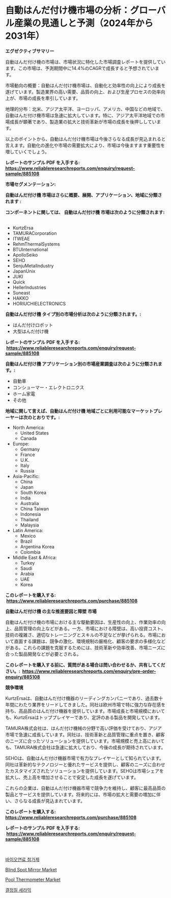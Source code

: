 <p><h1>自動はんだ付け機市場の分析：グローバル産業の見通しと予測（2024年から2031年）</h1></p><p><strong>エグゼクティブサマリー</strong></p>
<p><p>自動はんだ付け機の市場は、市場状況に特化した市場調査レポートを提供しています。この市場は、予測期間中に14.4%のCAGRで成長すると予想されています。</p><p>市場動向の概要：自動はんだ付け機市場は、自動化と効率性の向上により成長を遂げています。製造業界の高い需要、品質の向上、および生産プロセスの効率向上が、市場の成長を牽引しています。</p><p>地理的分布：北米、アジア太平洋、ヨーロッパ、アメリカ、中国などの地域で、自動はんだ付け機市場は急速に拡大しています。特に、アジア太平洋地域での市場成長が顕著であり、製造業の拡大と技術革新が市場の成長を後押ししています。</p><p>以上のポイントから、自動はんだ付け機市場は今後さらなる成長が見込まれると言えます。自動化の進化や市場の需要拡大により、市場は今後ますます重要性を増していくでしょう。</p></p>
<p><strong>レポートのサンプル PDF を入手する: <a href="https://www.reliableresearchreports.com/enquiry/request-sample/885108">https://www.reliableresearchreports.com/enquiry/request-sample/885108</a></strong></p>
<p><strong>市場セグメンテーション:</strong></p>
<p><strong> 自動はんだ付け機 市場はさらに概要、展開、アプリケーション、地域に分類されます :</strong></p>
<p><strong>コンポーネントに関しては、 自動はんだ付け機 市場は次のように分類されます: &nbsp;</strong></p>
<p><ul><li>KurtzErsa</li><li>TAMURACorporation</li><li>ITWEAE</li><li>RehmThermalSystems</li><li>BTUInternational</li><li>ApolloSeiko</li><li>SEHO</li><li>SenjuMetalIndustry</li><li>JapanUnix</li><li>JUKI</li><li>Quick</li><li>HellerIndustries</li><li>Suneast</li><li>HAKKO</li><li>HORIUCHIELECTRONICS</li></ul></p>
<p><strong> 自動はんだ付け機 タイプ別の市場分析は次のように分類されます。:</strong></p>
<p><ul><li>はんだ付けロボット</li><li>大型はんだ付け機</li></ul></p>
<p><strong>レポートのサンプル PDF を入手する: &nbsp;<a href="https://www.reliableresearchreports.com/enquiry/request-sample/885108">https://www.reliableresearchreports.com/enquiry/request-sample/885108</a></strong></p>
<p><strong> 自動はんだ付け機 アプリケーション別の市場産業調査は次のように分類されます。:</strong></p>
<p><ul><li>自動車</li><li>コンシューマー・エレクトロニクス</li><li>ホーム家電</li><li>その他</li></ul></p>
<p><strong>地域に関して言えば、自動はんだ付け機 地域ごとに利用可能なマーケットプレーヤーは次のとおりです。:</strong></p>
<p><ul>
    <li>
        North America:
        <ul>
            <li>United States</li>
            <li>Canada</li>
        </ul>
    </li>
    <li>
        Europe:
        <ul>
            <li>Germany</li>
            <li>France</li>
            <li>U.K.</li>
            <li>Italy</li>
            <li>Russia</li>
        </ul>
    </li>
    <li>
        Asia-Pacific:
        <ul>
            <li>China</li>
            <li>Japan</li>
            <li>South Korea</li>
            <li>India</li>
            <li>Australia</li>
            <li>China Taiwan</li>
            <li>Indonesia</li>
            <li>Thailand</li>
            <li>Malaysia</li>
        </ul>
    </li>
    <li>
        Latin America:
        <ul>
            <li>Mexico</li>
            <li>Brazil</li>
            <li>Argentina Korea</li>
            <li>Colombia</li>
        </ul>
    </li>
    <li>
        Middle East & Africa:
        <ul>
            <li>Turkey</li>
            <li>Saudi</li>
            <li>Arabia</li>
            <li>UAE</li>
            <li>Korea</li>
        </ul>
    </li>
    </ul></p>
<p><strong>このレポートを購入する: &nbsp;<a href="https://www.reliableresearchreports.com/purchase/885108">https://www.reliableresearchreports.com/purchase/885108</a></strong></p>
<p><strong>自動はんだ付け機 の主な推進要因と障壁 市場</strong></p>
<p><p>自動はんだ付け機の市場における主な駆動要因は、生産性の向上、作業効率の向上、品質管理の向上などがある。一方、市場における障壁は、高い投資コスト、技術の複雑さ、適切なトレーニングとスキルの不足などが挙げられる。市場において直面する課題は、競争の激化、環境規制の厳格化、顧客の要求の多様化などがある。これらの課題を克服するためには、技術革新や効率改善、市場ニーズに合った製品開発などが必要とされる。</p></p>
<p><strong>このレポートを購入する前に、質問がある場合は問い合わせるか、共有してください。:&nbsp; <a href="https://www.reliableresearchreports.com/enquiry/pre-order-enquiry/885108">https://www.reliableresearchreports.com/enquiry/pre-order-enquiry/885108</a></strong></p>
<p><strong>競争環境</strong></p>
<p><p>KurtzErsaは、自動はんだ付け機器のリーディングカンパニーであり、過去数十年間にわたり業界をリードしてきました。同社は欧州市場で特に強力な存在感を持ち、高品質のはんだ付け機器を提供しています。市場成長と市場規模においても、KurtzErsaはトッププレイヤーであり、定評のある製品を開発しています。</p><p>TAMURA株式会社は、はんだ付け機械の分野で高い評価を受けており、アジア市場で急速に成長しています。同社は、技術革新と品質管理に重点を置き、顧客のニーズに合ったソリューションを提供しています。市場規模と売上高においても、TAMURA株式会社は急速に拡大しており、今後の成長が期待されています。</p><p>SEHOは、自動はんだ付け機器市場で有力なプレイヤーとして知られています。同社は革新的なテクノロジーと優れたサービスを提供し、顧客のニーズに合わせたカスタマイズされたソリューションを提供しています。SEHOは市場シェアを拡大し、売上高を増加させることで安定した成長を遂げています。</p><p>これらの企業は、自動はんだ付け機器市場で競争力を維持し、顧客に最高品質の製品とサービスを提供しています。将来的には、市場の拡大と需要の増加に伴い、さらなる成長が見込まれています。</p></p>
<p><strong>このレポートを購入する: &nbsp; <a href="https://www.reliableresearchreports.com/purchase/885108">https://www.reliableresearchreports.com/purchase/885108</a></strong></p>
<p><strong>レポートのサンプル PDF を入手する: &nbsp;<a href="https://www.reliableresearchreports.com/enquiry/request-sample/885108">https://www.reliableresearchreports.com/enquiry/request-sample/885108</a></strong><strong></strong></p>
<p>&nbsp;</p>
<p><p><a href="https://github.com/oajzkywllm460/Market-Research-Report-List-1/blob/main/77117623631.md">바이오연료 첨가제</a></p><p><a href="https://github.com/jsmusil/Market-Research-Report-List-2/blob/main/blind-spot-mirror-market.md">Blind Spot Mirror Market</a></p><p><a href="https://github.com/yemakinde/Market-Research-Report-List-1/blob/main/pool-thermometer-market.md">Pool Thermometer Market</a></p><p><a href="https://github.com/vsr06p4p49/Market-Research-Report-List-1/blob/main/53650623630.md">결정질 세라믹</a></p></p>